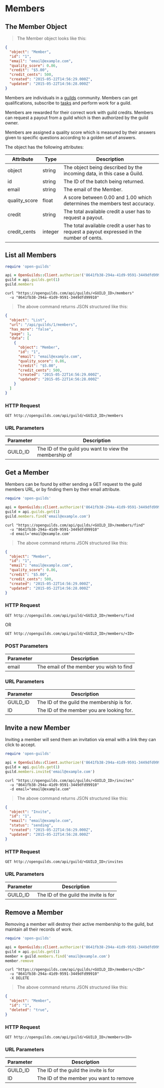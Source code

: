 # Members

## The Member Object
> The Member object looks like this:

```json
{
  "object": "Member",
  "id": "1",
  "email": "email@example.com",
  "quality_score": 0.86,
  "credit": "$5.00",
  "credit_cents": 500,
  "created": "2015-05-22T14:56:29.000Z",
  "updated": "2015-05-22T14:56:28.000Z"
}
```

Members are individuals in a [guilds](#the-guild-object) community.
Members can get qualifications, subscribe to [tasks](#the-task-object) 
and perform work for a guild.

Members are rewarded for their correct work with guild credits.
Members can request a payout from a guild which is then authorized by the guild owner.

Members are assigned a quality score which is measured by their answers given to
specific questions according to a golden set of answers.

The object has the following attributes:

Attribute | Type | Description
--------- | ---- | -----------
object | string | The object being described by the incoming data, in this case a Guild.
id | string | The ID of the batch being returned.
email | string | The email of the Member.
quality_score | float | A score between 0.00 and 1.00 which determines the members test accuracy.
credit | string | The total available credit a user has to request a payout.
credit_cents | integer | The total available credit a user has to request a payout expressed in the number of cents.

## List all Members
```ruby
require 'open-guilds'

api = OpenGuilds::Client.authorize!('8641fb38-294a-41d9-9591-3449dfd99910')
guild = api.guilds.get(1)
guild.members
```

```shell
curl "https://openguilds.com/api/guilds/<GUILD_ID>/members"
  -u "8641fb38-294a-41d9-9591-3449dfd99910"
```

> The above command returns JSON structured like this:

```json
{
  "object": "List",
  "url": "/api/guilds/1/members",
  "has_more": "false",
  "page": 1,
  "data": [
    {
      "object": "Member",
      "id": "1",
      "email": "email@example.com",
      "quality_score": 0.86,
      "credit": "$5.00",
      "credit_cents": 500,
      "created": "2015-05-22T14:56:29.000Z",
      "updated": "2015-05-22T14:56:28.000Z"
    }
  ]
}

```

### HTTP Request

`GET http://openguilds.com/api/guild/<GUILD_ID>/members`

### URL Parameters

Parameter | Description
--------- | -----------
GUILD_ID | The ID of the guild you want to view the membership of


## Get a Member

Members can be found by either sending a GET request to the guild members URL,
or by finding them by their email attribute.


```ruby
require 'open-guilds'

api = OpenGuilds::Client.authorize!('8641fb38-294a-41d9-9591-3449dfd99910')
guild = api.guilds.get(1)
guild.members.find('email@example.com')
```

```shell
curl "https://openguilds.com/api/guilds/<GUILD_ID>/members/find"
  -u "8641fb38-294a-41d9-9591-3449dfd99910"
  -d email='email@example.com'
```

> The above command returns JSON structured like this:

```json
{
  "object": "Member",
  "id": "1",
  "email": "email@example.com",
  "quality_score": 0.86,
  "credit": "$5.00",
  "credit_cents": 500,
  "created": "2015-05-22T14:56:29.000Z",
  "updated": "2015-05-22T14:56:28.000Z"
}

```

### HTTP Request

`GET http://openguilds.com/api/guild/<GUILD_ID>/members/find`

OR

`GET http://openguilds.com/api/guild/<GUILD_ID>/members/<ID>`


### POST Parameters
Parameter | Description
--------- | -----------
email | The email of the member you wish to find


### URL Parameters

Parameter | Description
--------- | -----------
GUILD_ID | The ID of the guild the membership is for.
ID | The ID of the member you are looking for.



## Invite a new Member

Inviting a member will send them an invitation via email with a link they can
click to accept.

```ruby
require 'open-guilds'

api = OpenGuilds::Client.authorize!('8641fb38-294a-41d9-9591-3449dfd99910')
guild = api.guilds.get(1)
guild.members.invite('email@example.com')
```

```shell
curl "https://openguilds.com/api/guilds/<GUILD_ID>/invites"
  -u "8641fb38-294a-41d9-9591-3449dfd99910"
  -d email="email@example.com"
```

> The above command returns JSON structured like this:

```json
{
  "object": "Invite",
  "id": "1",
  "email": "email@example.com",
  "status": "sending",
  "created": "2015-05-22T14:56:29.000Z",
  "updated": "2015-05-22T14:56:28.000Z"
}

```

### HTTP Request

`GET http://openguilds.com/api/guild/<GUILD_ID>/invites`

### URL Parameters

Parameter | Description
--------- | -----------
GUILD_ID | The ID of the guild the invite is for


## Remove a Member

Removing a member will destroy their active membership to the guild, but
maintain all their records of work.

```ruby
require 'open-guilds'

api = OpenGuilds::Client.authorize!('8641fb38-294a-41d9-9591-3449dfd99910')
guild = api.guilds.get(1)
member = guild.members.find('email@example.com')
member.remove
```

```shell
curl "https://openguilds.com/api/guilds/<GUILD_ID>/members/<ID>"
  -u "8641fb38-294a-41d9-9591-3449dfd99910"
  -X DELETE
```

> The above command returns JSON structured like this:

```json
{
  "object": "Member",
  "id": "1",
  "deleted": "true",
}

```

### HTTP Request

`GET http://openguilds.com/api/guild/<GUILD_ID>/members<ID>`

### URL Parameters

Parameter | Description
--------- | -----------
GUILD_ID | The ID of the guild the invite is for
ID | The ID of the member you want to remove
